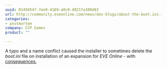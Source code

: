 ```yaml
---
uuid: 01494547-7ee9-4169-a0c0-d921fa309d83
url: http://community.eveonline.com/news/dev-blogs/about-the-boot.ini-issue/
categories:
- postmortem
company: CCP Games
product: ""

---
```


A typo and a name conflict caused the installer to sometimes delete the *boot.ini* file on installation of an expansion for *EVE Online* - with [consequences.](https://www.youtube.com/watch?v=msXRFJ2ar_E)
